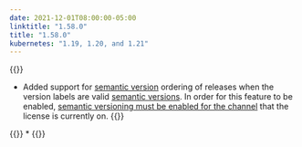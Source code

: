 ```yaml
---
date: 2021-12-01T08:00:00-05:00
linktitle: "1.58.0"
title: "1.58.0"
kubernetes: "1.19, 1.20, and 1.21"
---
```


{{<features>}}
 * Added support for [semantic version](https://semver.org/) ordering of releases when the version labels are valid [semantic versions](https://semver.org/). In order for this feature to be enabled, [semantic versioning must be enabled for the channel](/vendor/packaging/promoting-releases/#semantic-versioning) that the license is currently on.
{{</features>}}

{{<fixes>}}
  * 
{{</fixes>}}
